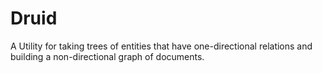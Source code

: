 # Druid

A Utility for taking trees of entities that have one-directional relations and building a non-directional graph of documents.
